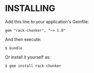 INSTALLING
==========

Add this line to your application's Gemfile:

    gem "rack-chunker", "~> 1.0"

And then execute:

    $ bundle

Or install it yourself as:

    $ gem install rack-chunker
